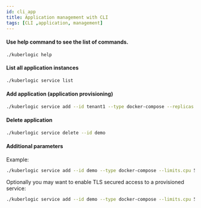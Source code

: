 ```yaml
---
id: cli_app
title: Application management with CLI
tags: [CLI ,application, management]
---
```


#### Use help command to see the list of commands.
```shell
./kuberlogic help
```

#### List all application instances

```bash
./kuberlogic service list
```

#### Add application (application provisioning)

```bash
./kuberlogic service add --id tenant1 --type docker-compose --replicas 1 --domain productname.site
```

#### Delete application

```bash
./kuberlogic service delete --id demo
```

#### Additional parameters

Example:

```bash
./kuberlogic service add --id demo --type docker-compose --limits.cpu 50 --host example.com --replicas 1
```

Optionally you may want to enable TLS secured access to a provisioned service:

```bash
./kuberlogic service add --id demo --type docker-compose --limits.cpu 50 --host example.com --replicas 1 --tls_enabled
```